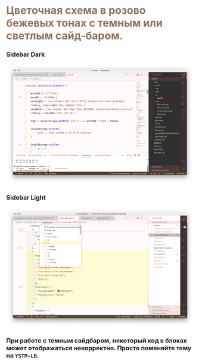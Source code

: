 
# <span style="color: #8F7161;">Цветочная схема в розово бежевых тонах с темным или светлым сайд-баром.

[url-variable]: https://raw.githubusercontent.com/a374ru/vscode-themes-ystm/master/ystm-beige-light/screenshot.png

### Sidebar Dark

![screenshot][url-variable]


### Sidebar Light

![url-variable](https://raw.githubusercontent.com/a374ru/vscode-themes-ystm/master/ystm-beige-light/screenshot-l.png)

### При работе с темным сайдбаром, некоторый код в блоках может отображаться некорректно. Просто поменяйте тему на `YSTM-LB`.